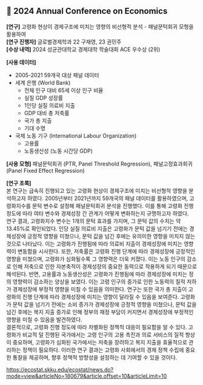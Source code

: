 ## 🥈 2024 Annual Conference on Economics

**[연구]** 고령화 현상이 경제구조에 미치는 영향의 비선형적 분석 - 패널문턱회귀 모형을 활용하여 \
**[연구 진행자]** 글로벌경제학과 22 구재영, 23 권민주 \
**[수상 내역]** 2024 성균관대학교 경제대학 학술대회 ACE 우수상 (2위)

**[사용 데이터]**
- 2005-2021 59개국 대상 패널 데이터
- 세계 은행 (World Bank)
  -  전체 인구 대비 65세 이상 인구 비율
  -  실질 GDP 성장률
  -  1인당 실질 의료비 지출
  -  GDP 대비 총 저축률
  -  국가 총 지출
  -  기대 수명
- 국제 노동 기구 (International Labour Organization)
  - 고용률
  - 노동생산성 (노동 시간당 GDP)
 
**[사용 모형]** 패널문턱회귀 (PTR, Panel Threshold Regression), 패널고정효과회귀 (Panel Fixed Effect Regression)

**[연구 초록]** \
본 연구는 급속히 진행되고 있는 고령화 현상이 경제구조에 미치는 비선형적 영향을 분석하고자 하였다. 2005년부터 2021년까지 59개국의 패널 데이터를 활용하였으며, 고령화지수를 문턱 변수로 설정해 패널문턱회귀 분석을 진행했다. 이를 통해 고령화 진행 정도에 따라 여타 변수와 경제성장 간 관계가 어떻게 변화하는지 규명하고자 하였다. \
연구 결과, 고령화지수 변수는 1개의 문턱 효과를 가지며, 그 문턱 값의 수치는 약 13.45%로 확인되었다. 인당 실질 의료비 지출은 고령화가 문턱 값을 넘기기 전에는 경제성장에 긍정적 영향을 미쳤으나, 문턱 값을 넘긴 후에는 유의미한 영향을 미치지 않는 것으로 나타났다. 이는 고령화가 진행됨에 따라 의료비 지출이 경제성장에 미치는 영향력이 변동함을 시사한다. 또한, 저축률은 고령화 진행 단계에 따라 경제성장에 긍정적인 영향을 미쳤으며, 고령화가 심화될수록 그 영향력은 더욱 커졌다. 이는 노동 인구의 감소로 인해 저축으로 인한 자본축적이 경제성장의 중요한 동력으로 작용하게 되기 때문으로 해석된다. 반면, 고용률과 노동생산성은 고령화가 진행됨에 따라 경제성장에 미치는 정의 영향력이 감소하는 양상을 보였다. 이는 고령 인구의 증가로 인한 노동력의 질적 저하가 경제성장에 부정적 영향을 미칠 수 있음을 의미한다. 연구는 또한 국가 총 지출이 고령화의 진행 단계에 따라 경제성장에 미치는 영향이 달라질 수 있음을 보여준다. 고령화가 문턱 값을 넘기기 전에는 소비 증가가 경제성장에 긍정적 영향을 미쳤으나, 문턱 값을 넘긴 후에는 복지 지출 증가로 인해 정부의 재정 부담이 커지면서 경제성장에 부정적인 영향을 미칠 수 있음을 발견하였다. \
결론적으로, 고령화 진행 정도에 따라 차별화된 정책적 대응이 필요함을 알 수 있다. 고령화가 비교적 덜 진행된 국가에서는 고령 인구의 고용 촉진과 의료 서비스의 질적 향상이 중요하며, 고령화가 심화된 국가에서는 저축을 장려하고 복지 지출을 효율적으로 관리하는 정책이 필요하다. 이러한 연구 결과는 고령화 사회에서의 경제 정책 수립에 중요한 통찰을 제공하며, 향후 정책적 방향성을 설정하는 데 기여할 수 있을 것이다.


https://ecostat.skku.edu/ecostat/news.do?mode=view&articleNo=180679&article.offset=10&articleLimit=10
